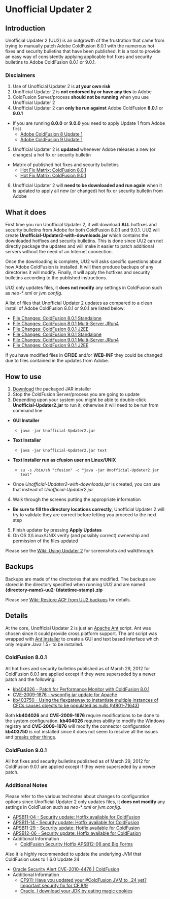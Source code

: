 # Unofficial Updater 2

## Introduction
Unofficial Updater 2 (UU2) is an outgrowth of the frustration that came from 
trying to manually patch Adobe ColdFusion 8.0.1 with the numerous hot fixes 
and security bulletins that have been published. It is a tool to provide 
an easy way of consistently applying applicable hot fixes and security 
bulletins to Adobe ColdFusion 8.0.1 or 9.0.1.

### Disclaimers
1. Use of Unofficial Updater 2 is **at your own risk**
2. Unofficial Updater 2 is **not endorsed by or have any ties** to Adobe
3. ColdFusion Server/process **should not be running** when you use Unofficial Updater 2
4. Unofficial Updater 2 can **only be run against** Adobe ColdFusion **8.0.1** or **9.0.1**
 - If you are running **8.0.0** or **9.0.0** you need to apply Update 1 from Adobe first
     - [Adobe ColdFusion 8 Update 1](http://kb2.adobe.com/cps/403/kb403277.html)
     - [Adobe ColdFusion 9 Update 1](http://kb2.adobe.com/cps/849/cpsid_84973.html)
5. Unofficial Updater 2 is **updated** whenever Adobe releases a new (or changes) a hot fix or security bulletin
 - Matrix of published hot fixes and security bulletins
     - [Hot Fix Matrix: ColdFusion 8.0.1](https://github.com/dcepler/unofficial-updater2/blob/master/cf801-hotfix-matrix.pdf?raw=true)
     - [Hot Fix Matrix: ColdFusion 9.0.1](https://github.com/dcepler/unofficial-updater2/blob/master/cf901-hotfix-matrix.pdf?raw=true)    
6. Unofficial Updater 2 will **need to be downloaded and run again** when it is updated to apply all new (or changed) hot fix or security bulletin from Adobe

## What it does
First time you run Unofficial Updater 2, it will download **ALL** hotfixes and
security bulletins from Adobe for both ColdFusion 8.0.1 and 9.0.1. UU2 will 
create **Unofficial-Updater2-with-downloads.jar** which contains the 
downloaded hotfixes and security bulletins. This is done since UU2 
can not directly package the updates and will make it easier to patch 
additional servers without the need of an Internet connection.

Once the downloading is complete, UU2 will asks specific questions about how 
Adobe ColdFusion is installed. It will then produce backups of any directories
it will modify. Finally, it will apply the hotfixes and security bulletins 
according to the published instructions.

UU2 only updates files, it **does not modify** any settings in ColdFusion 
such as *neo-***.xml* or *jvm.config*.

A list of files that Unofficial Updater 2 updates as compared to a clean 
install of Adobe ColdFusion 8.0.1 or 9.0.1 are listed below:

 - [File Changes: ColdFusion 8.0.1 Standalone](https://raw.github.com/dcepler/unofficial-updater2/master/uu2-cf801-standalone-filechanges.txt) 
 - [File Changes: ColdFusion 8.0.1 Multi-Server JRun4](https://raw.github.com/dcepler/unofficial-updater2/master/uu2-cf801-jrun-filechanges.txt) 
 - [File Changes: ColdFusion 8.0.1 J2EE](https://raw.github.com/dcepler/unofficial-updater2/master/uu2-cf801-j2ee-filechanges.txt) 
 - [File Changes: ColdFusion 9.0.1 Standalone](https://raw.github.com/dcepler/unofficial-updater2/master/uu2-cf901-standalone-filechanges.txt) 
 - [File Changes: ColdFusion 9.0.1 Multi-Server JRun4](https://raw.github.com/dcepler/unofficial-updater2/master/uu2-cf901-jrun-filechanges.txt) 
 - [File Changes: ColdFusion 9.0.1 J2EE](https://raw.github.com/dcepler/unofficial-updater2/master/uu2-cf901-j2ee-filechanges.txt) 
 
If you have modified files in **CFIDE** and/or **WEB-INF** they could be changed due to files contained in the updates from Adobe.

## How to use
1. [Download](https://github.com/downloads/dcepler/unofficial-updater2/Unofficial-Updater2.jar) the packaged JAR installer
2. Stop the ColdFusion Server/process you are going to update
3. Depending upon your system you might be able to double-click **Unofficial-Updater2.jar** to run it, otherwise it will need to be run from command line
 - **GUI Installer**
      - `java -jar Unofficial-Updater2.jar`
 - **Text Installer**
      - `java -jar Unofficial-Updater2.jar text`
 - **Text Installer run as cfusion user on Linux/UNIX**
      - `su -s /bin/sh "cfusion" -c "java -jar Unofficial-Updater2.jar text"`
      
 - Once *Unofficial-Updater2-with-downloads.jar* is created, you can use that instead of *Unofficial-Updater2.jar*
4. Walk through the screens putting the appropriate information
 - **Be sure to fill the directory locations correctly**, Unofficial Updater 2 will try to validate they are correct before letting you proceed to the next step
5. Finish updater by pressing **Apply Updates**
6. On OS X/Linux/UNIX verify (and possibly correct) ownership and permission of the files updated

Please see the [Wiki: Using Updater 2](https://github.com/dcepler/unofficial-updater2/wiki/Using-Unofficial-Updater-2) for screenshots and walkthrough.

## Backups           
Backups are made of the directories that are modified. The backups are stored in the directory specified when running UU2 
and are named **{directory-name}-uu2-{datetime-stamp}.zip**

Please see [Wiki: Restore ACF from UU2 backups](https://github.com/dcepler/unofficial-updater2/wiki/Restore-ACF-from-UU2-backups) for details.

## Details
At the core, Unofficial Updater 2 is just an [Apache Ant](http://ant.apache.org/) script. Ant was chosen 
since it could provide cross platform support. The ant script was 
wrapped with [Ant Installer](http://antinstaller.sourceforge.net/) to create a GUI and text based interface which
only require Java 1.5+ to be installed.  

### ColdFusion 8.0.1
All hot fixes and security bulletins published as of March 29, 2012 for 
ColdFusion 8.0.1 are applied except if they were superseded by a newer 
patch and the following:

 * [kb404026 - Patch for Performance Monitor with ColdFusion 8.0.1](http://kb2.adobe.com/cps/404/kb404026.html)
 * [CVE-2009-1876 - wsconfig.jar update for Apache](http://www.adobe.com/support/security/bulletins/apsb09-12.html)
 * [kb403750 - Using the flexgateway to instantiate multiple instances of CFCs causes objects to be populated as nulls (hf801-71643)](http://kb2.adobe.com/cps/403/kb403750.html)

Both **kb404026** and **CVE-2009-1876** require modifications to be done to the 
system configuration. **kb404026** requires ability to modify the Windows 
registry and **CVE-2009-1876** will modify the connector configuration. 
**kb403750** is not installed since it does not seem to resolve all the issues
and [breaks other things](http://www.mischefamily.com/nathan/index.cfm/2009/10/1/hf80171643-Breaks-Application-Specific-Custom-Tag-Paths).

### ColdFusion 9.0.1
All hot fixes and security bulletins published as of March 29, 2012 for 
ColdFusion 9.0.1 are applied except if they were superseded by a newer 
patch.

### Additional Notes
Please refer to the various technotes about changes to configuration options 
since Unofficial Updater 2 only updates files, it **does not modify** any 
settings in ColdFusion such as *neo-***.xml* or *jvm.config*.

 * [APSB11-04 - Security update: Hotfix available for ColdFusion](http://www.adobe.com/support/security/bulletins/apsb11-04.html)
 * [APSB11-14 - Security update: Hotfix available for ColdFusion](http://www.adobe.com/support/security/bulletins/apsb11-14.html)
 * [APSB11-29 - Security update: Hotfix available for ColdFusion](http://www.adobe.com/support/security/bulletins/apsb11-29.html)
 * [APSB12-06 - Security update: Hotfix available for ColdFusion](http://www.adobe.com/support/security/bulletins/apsb12-06.html)
 * Additional Information
   * [ColdFusion Security Hotfix APSB12-06 and Big Forms](http://www.cutterscrossing.com/index.cfm/2012/3/27/ColdFusion-Security-Hotfix-and-Big-Forms)

Also it is highly recommended to update the underlying JVM that ColdFusion 
uses to 1.6.0 Update 24

 * [Oracle Security Alert CVE-2010-4476 | ColdFusion](http://kb2.adobe.com/cps/894/cpsid_89440.html)
 * Additional Information
   * [CF911: Have you updated your #ColdFusion JVM to _24 yet? Important security fix for CF 8/9](http://www.carehart.org/blog/client/index.cfm/2011/10/28/CF911-Have-you-updated-your-ColdFusion-JVM-to-24-yet-Important-security-fix-for-CF-89)
   * [Oracle, I download your JDK by eating magic cookies](http://blog.kdecherf.com/2012/04/12/oracle-i-download-your-jdk-by-eating-magic-cookies/)
